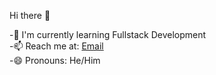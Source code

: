 Hi there 👋

-🌱 I'm currently learning Fullstack Development  
-📫 Reach me at: [Email](mailto:sivamanoj210@gmail.com)    
-😄 Pronouns: He/Him
<!--
**Manoj-019/Manoj-019** is a ✨ _special_ ✨ repository because its `README.md` (this file) appears on your GitHub profile.

Here are some ideas to get you started:

- 🔭 I’m currently working on ...
- 🌱 I’m currently learning ...
- 👯 I’m looking to collaborate on ...
- 🤔 I’m looking for help with ...
- 💬 Ask me about ...
- 📫 How to reach me: ...
- 😄 Pronouns: ...
- ⚡ Fun fact: ...
-->

